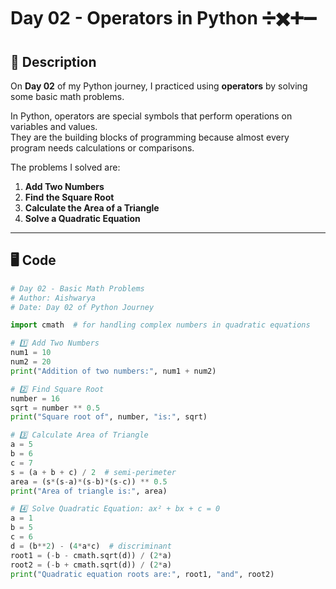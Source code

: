 # Day 02 - Operators in Python ➗✖️➕➖

## 📌 Description
On **Day 02** of my Python journey, I practiced using **operators** by solving some basic math problems.  

In Python, operators are special symbols that perform operations on variables and values.  
They are the building blocks of programming because almost every program needs calculations or comparisons.  

The problems I solved are:  
1. **Add Two Numbers**  
2. **Find the Square Root**  
3. **Calculate the Area of a Triangle**  
4. **Solve a Quadratic Equation**

---

## 🖥️ Code

```python
# Day 02 - Basic Math Problems
# Author: Aishwarya
# Date: Day 02 of Python Journey

import cmath  # for handling complex numbers in quadratic equations

# 1️⃣ Add Two Numbers
num1 = 10
num2 = 20
print("Addition of two numbers:", num1 + num2)

# 2️⃣ Find Square Root
number = 16
sqrt = number ** 0.5
print("Square root of", number, "is:", sqrt)

# 3️⃣ Calculate Area of Triangle
a = 5
b = 6
c = 7
s = (a + b + c) / 2  # semi-perimeter
area = (s*(s-a)*(s-b)*(s-c)) ** 0.5
print("Area of triangle is:", area)

# 4️⃣ Solve Quadratic Equation: ax² + bx + c = 0
a = 1
b = 5
c = 6
d = (b**2) - (4*a*c)  # discriminant
root1 = (-b - cmath.sqrt(d)) / (2*a)
root2 = (-b + cmath.sqrt(d)) / (2*a)
print("Quadratic equation roots are:", root1, "and", root2)


